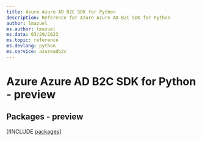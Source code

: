 ```yaml
---
title: Azure Azure AD B2C SDK for Python
description: Reference for Azure Azure AD B2C SDK for Python
author: lmazuel
ms.author: lmazuel
ms.data: 03/29/2023
ms.topic: reference
ms.devlang: python
ms.service: azureadb2c
---
```

# Azure Azure AD B2C SDK for Python - preview
## Packages - preview
[!INCLUDE [packages](azure-ad-b2c-index.md)]
